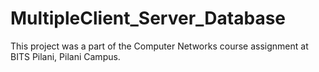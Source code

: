 # MultipleClient_Server_Database
This project was a part of the Computer Networks course assignment at BITS Pilani, Pilani Campus.
